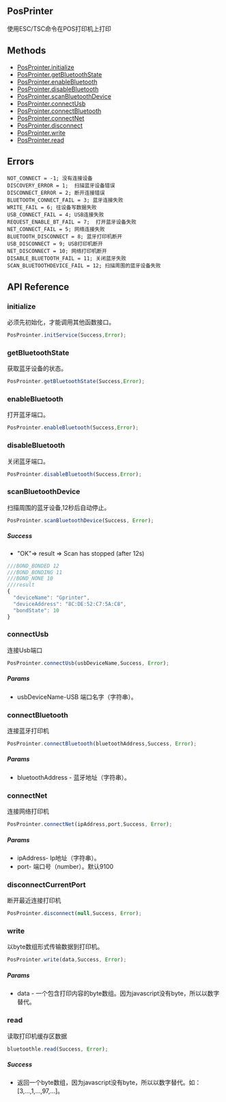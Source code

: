 ## PosPrinter ##
   使用ESC/TSC命令在POS打印机上打印

## Methods ##
* [PosProinter.initialize](#initialize)
* [PosProinter.getBluetoothState](#getBluetoothState)
* [PosProinter.enableBluetooth](#enableBluetooth)
* [PosProinter.disableBluetooth](#disableBluetooth)
* [PosProinter.scanBluetoothDevice](#scanBluetoothDevice)
* [PosProinter.connectUsb](#connectUsb)
* [PosProinter.connectBluetooth](#connectBluetooth)
* [PosProinter.connectNet](#connectNet)
* [PosProinter.disconnect](#disconnect)
* [PosProinter.write](#write)
* [PosProinter.read](#read)

## Errors ##
    NOT_CONNECT = -1; 没有连接设备
    DISCOVERY_ERROR = 1;  扫描蓝牙设备错误
    DISCONNECT_ERROR = 2; 断开连接错误
    BLUETOOTH_CONNECT_FAIL = 3; 蓝牙连接失败
    WRITE_FAIL = 6; 往设备写数据失败
    USB_CONNECT_FAIL = 4; USB连接失败
    REQUEST_ENABLE_BT_FAIL = 7;  打开蓝牙设备失败
    NET_CONNECT_FAIL = 5; 网络连接失败
    BLUETOOTH_DISCONNECT = 8; 蓝牙打印机断开
    USB_DISCONNECT = 9; USB打印机断开
    NET_DISCONNECT = 10; 网络打印机断开
    DISABLE_BLUETOOTH_FAIL = 11; 关闭蓝牙失败
    SCAN_BLUETOOTHDEVICE_FAIL = 12; 扫描周围的蓝牙设备失败

## API Reference ##

### initialize ###
必须先初始化，才能调用其他函数接口。

```javascript
PosProinter.initService(Success,Error);
```
### getBluetoothState ###
获取蓝牙设备的状态。

```javascript
PosProinter.getBluetoothState(Success,Error);
```
### enableBluetooth ###
打开蓝牙端口。

```javascript
PosProinter.enableBluetooth(Success,Error);
```
### disableBluetooth ###
关闭蓝牙端口。

```javascript
PosProinter.disableBluetooth(Success,Error);
```

### scanBluetoothDevice ###
扫描周围的蓝牙设备,12秒后自动停止。

```javascript
PosProinter.scanBluetoothDevice(Success, Error);
```

##### Success #####
* "OK"=> result => Scan has stopped (after 12s)

```javascript
///BOND_BONDED 12
///BOND_BONDING 11
///BOND_NONE 10
///result
{
  "deviceName": "Gprinter",
  "deviceAddress": "8C:DE:52:C7:5A:C8",
  "bondState": 10
}
```

### connectUsb ###
连接Usb端口

```javascript
PosProinter.connectUsb(usbDeviceName,Success, Error);
```

##### Params #####
* usbDeviceName-USB 端口名字（字符串）。

### connectBluetooth ###
连接蓝牙打印机

```javascript
PosProinter.connectBluetooth(bluetoothAddress,Success, Error);
```
##### Params #####
* bluetoothAddress - 蓝牙地址（字符串）。

### connectNet ###
连接网络打印机
```javascript
PosProinter.connectNet(ipAddress,port,Success, Error);
```
##### Params #####
* ipAddress- Ip地址（字符串）。
* port- 端口号（number）。默认9100


### disconnectCurrentPort ###
断开最近连接打印机

```javascript
PosProinter.disconnect(null,Success, Error);
```

### write ###
以byte数组形式传输数据到打印机。

```javascript
PosProinter.write(data,Success, Error);
```
##### Params #####
* data - 一个包含打印内容的byte数组。因为javascript没有byte，所以以数字替代。

### read ###
读取打印机缓存区数据

```javascript
bluetoothle.read(Success, Error);
```

##### Success #####
* 返回一个byte数组，因为javascript没有byte，所以以数字替代。如：[3,...,1,...,97,...]。 
